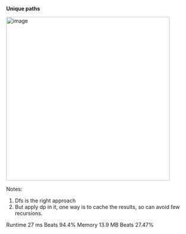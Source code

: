 **Unique paths**

<img width="440" alt="image" src="https://user-images.githubusercontent.com/25766765/215403449-7a82c4f6-095a-43e8-8f24-edc89cd51a6f.png">


Notes:
1. Dfs is the right approach
2. But apply dp in it, one way is to cache the results, so can avoid few recursions.

Runtime
27 ms
Beats
94.4%
Memory
13.9 MB
Beats
27.47%
